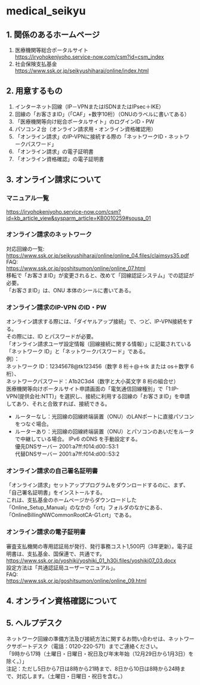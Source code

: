 # medical_seikyu
## 1. 関係のあるホームページ
1. 医療機関等総合ポータルサイト  
https://iryohokenjyoho.service-now.com/csm?id=csm_index
2. 社会保険支払基金  
https://www.ssk.or.jp/seikyushiharai/online/index.html
  

  
## 2. 用意するもの
1. インターネット回線（IP－VPNまたはISDNまたはIPsec＋IKE）  
2. 回線の「お客さまID」（「CAF」+数字10桁）（ONUのラベルに書いてある）
3. 「医療機関等向け総合ポータルサイト」のログインID・PW
4. パソコン２台（オンライン請求用・オンライン資格確認用）  
5. 「オンライン請求」のIP-VPNに接続する際の「ネットワークID・ネットワークパスワード」
6. 「オンライン請求」の電子証明書  
7. 「オンライン資格確認」の電子証明書
  

  
## 3. オンライン請求について
  
### マニュアル一覧
https://iryohokenjyoho.service-now.com/csm?id=kb_article_view&sysparm_article=KB0010259#sousa_01  
  
### オンライン請求のネットワーク
対応回線の一覧:  
https://www.ssk.or.jp/seikyushiharai/online/online_04.files/claimsys35.pdf  
FAQ:  
https://www.ssk.or.jp/goshitsumon/online/online_07.html  
移転で「お客さまID」が変更されると、改めて「回線認証システム」での認証が必要。  
「お客さまID」は、ONU 本体のシールに書いてある。  
  
### オンライン請求のIP-VPN のID・PW
オンライン請求する際には、「ダイヤルアップ接続」で、つど、IP-VPN接続をする。  
その際には、ID とパスワードが必要。  
「オンライン請求ユーザ設定情報（回線接続に関する情報）」に記載されている「ネットワーク ID」と「ネットワークパスワード」である。  
例）：  
ネットワーク ID：12345678@tk123456（数字 8 桁＋@＋tk または os＋数字 6 桁）、  
ネットワークパスワード：A1b2C3d4（数字と大小英文字 8 桁の組合せ）  
医療機関等向けポータルサイト申請画面の「電気通信回線種別」で「1:IP-VPN(提供会社:NTT)」を選択し、接続に利用する回線の「お客さまID」を申請してあり、それと合致すれば、接続できる。  
- ルーターなし：光回線の回線終端装置（ONU）のLANポートに直接パソコンをつなぐ場合。
- ルーターあり：光回線の回線終端装置（ONU）とパソコンのあいだをルータで中継している場合。
IPv6 のDNS を手動設定する。  
優先DNSサーバー 2001:a7ff:f014:d00::53:1  
代替DNSサーバー 2001:a7ff:f014:d00::53:2  
  
### オンライン請求の自己署名証明書
「オンライン請求」セットアッププログラムをダウンロードするのに、まず、「自己署名証明書」をインストールする。  
これは、支払基金のホームページからダウンロードした「Online_Setup_Manual」のなかの「crt」フォルダのなかにある、「OnlineBillingNWCommonRootCA-G1.crt」である。  
  
### オンライン請求の電子証明書
審査支払機関の専用認証局が発行、発行事務コスト1,500円（3年更新）。電子証明書は、支払基金、国保連で、共通です。  
https://www.ssk.or.jp/yoshiki/yoshiki_01_h30i.files/yoshiki07_03.docx  
設定方法は「共通認証局ユーザーマニュアル」。  
FAQ:  
https://www.ssk.or.jp/goshitsumon/online/online_09.html  

  
## 4. オンライン資格確認について
  
## 5. ヘルプデスク
ネットワーク回線の準備方法及び接続方法に関するお問い合わせは、ネットワークサポートデスク（電話：0120-220-571）までご連絡ください。  
「9時から17時（土曜日・日曜日・祝日及び年末年始（12月29日から1月3日）を除く。）」  
注記：ただし5日から7日は8時から21時まで、8日から10日は8時から24時まで、対応します。（土曜日・日曜日・祝日を含む。）  
  